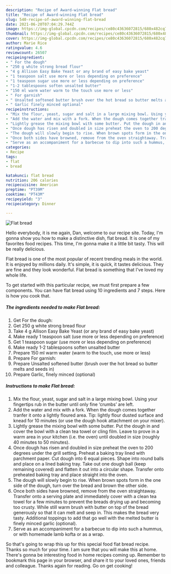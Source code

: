 ```yaml
---
description: "Recipe of Award-winning Flat bread"
title: "Recipe of Award-winning Flat bread"
slug: 540-recipe-of-award-winning-flat-bread
date: 2021-06-20T07:04:29.744Z
image: https://img-global.cpcdn.com/recipes/ce80c43636072815/680x482cq70/flat-bread-recipe-main-photo.jpg
thumbnail: https://img-global.cpcdn.com/recipes/ce80c43636072815/680x482cq70/flat-bread-recipe-main-photo.jpg
cover: https://img-global.cpcdn.com/recipes/ce80c43636072815/680x482cq70/flat-bread-recipe-main-photo.jpg
author: Marie Rice
ratingvalue: 4.6
reviewcount: 26507
recipeingredient:
- " For the dough"
- "250 g white strong bread flour"
- "4 g Allison Easy Bake Yeast or any brand of easy bake yeast"
- "1 teaspoon salt use more or less depending on preference"
- "1 teaspoon sugar use more or less depending on preference"
- "1-2 tablespoons soften unsalted butter"
- "150 ml warm water warm to the touch use more or less"
- " For garnish"
- " Unsalted softened butter brush over the hot bread so butter melts and seeds in"
- " Garlic finely minced optional"
recipeinstructions:
- "Mix the flour, yeast, sugar and salt in a large mixing bowl. Using your fingertips rub in the butter until only fine ‘crumbs’ are left."
- "Add the water and mix with a fork. When the dough comes together tranfer it onto a lightly floured area. Tip: lightly flour dusted surface and knead for 10 minutes (or use the dough hook attachment on your mixer)."
- "Lightly grease the mixing bowl with some butter. Put the dough in and cover the bowl with a clean tea towel or cling film. Leave to prove in a warm area in your kitchen (i.e. the oven) until doubled in size (roughly 40 minutes to 50 minutes)."
- "Once dough has risen and doubled in size preheat the oven to 200 degrees under the grill setting. Preheat a baking tray lined with parchment paper. Cut dough into 6 equal pieces. Shape into round balls and place on a lined baking tray. Take out one dough ball (keep remaining covered) and flatten it out into a circular shape. Transfer onto preheated baking tray and place straight into the oven."
- "The dough will slowly begin to rise. When brown spots form in the one side of the dough, turn over the bread and brown the other side."
- "Once both sides have browned, remove from the oven straightaway. Transfer onto a serving plate and immediately cover with a clean tea towel for a few minutes to prevent the breads drying up and becoming too crusty. While still warm brush with butter on top of the bread generously so that it can melt and seep in. This makes the bread very tasty. Additional toppings to add that go well with the melted butter is finely minced garlic (optional)."
- "Serve as an accompaniment for a barbecue to dip into such a hummus, or with homemade lamb kofta or as a wrap."
categories:
- Recipe
tags:
- flat
- bread

katakunci: flat bread 
nutrition: 206 calories
recipecuisine: American
preptime: "PT39M"
cooktime: "PT43M"
recipeyield: "3"
recipecategory: Dinner

---
```



![Flat bread](https://img-global.cpcdn.com/recipes/ce80c43636072815/680x482cq70/flat-bread-recipe-main-photo.jpg)

Hello everybody, it is me again, Dan, welcome to our recipe site. Today, I'm gonna show you how to make a distinctive dish, flat bread. It is one of my favorites food recipes. This time, I'm gonna make it a little bit tasty. This will be really delicious.

Flat bread is one of the most popular of recent trending meals in the world. It is enjoyed by millions daily. It's simple, it is quick, it tastes delicious. They are fine and they look wonderful. Flat bread is something that I've loved my whole life.




To get started with this particular recipe, we must first prepare a few components. You can have flat bread using 10 ingredients and 7 steps. Here is how you cook that.

<!--inarticleads1-->

##### The ingredients needed to make Flat bread:

1. Get  For the dough:
1. Get 250 g white strong bread flour
1. Take 4 g Allison Easy Bake Yeast (or any brand of easy bake yeast)
1. Make ready 1 teaspoon salt (use more or less depending on preference)
1. Get 1 teaspoon sugar (use more or less depending on preference)
1. Make ready 1-2 tablespoons soften unsalted butter
1. Prepare 150 ml warm water (warm to the touch, use more or less)
1. Prepare  For garnish:
1. Prepare  Unsalted softened butter (brush over the hot bread so butter melts and seeds in)
1. Prepare  Garlic, finely minced (optional)




<!--inarticleads2-->

##### Instructions to make Flat bread:

1. Mix the flour, yeast, sugar and salt in a large mixing bowl. Using your fingertips rub in the butter until only fine ‘crumbs’ are left.
1. Add the water and mix with a fork. When the dough comes together tranfer it onto a lightly floured area. Tip: lightly flour dusted surface and knead for 10 minutes (or use the dough hook attachment on your mixer).
1. Lightly grease the mixing bowl with some butter. Put the dough in and cover the bowl with a clean tea towel or cling film. Leave to prove in a warm area in your kitchen (i.e. the oven) until doubled in size (roughly 40 minutes to 50 minutes).
1. Once dough has risen and doubled in size preheat the oven to 200 degrees under the grill setting. Preheat a baking tray lined with parchment paper. Cut dough into 6 equal pieces. Shape into round balls and place on a lined baking tray. Take out one dough ball (keep remaining covered) and flatten it out into a circular shape. Transfer onto preheated baking tray and place straight into the oven.
1. The dough will slowly begin to rise. When brown spots form in the one side of the dough, turn over the bread and brown the other side.
1. Once both sides have browned, remove from the oven straightaway. Transfer onto a serving plate and immediately cover with a clean tea towel for a few minutes to prevent the breads drying up and becoming too crusty. While still warm brush with butter on top of the bread generously so that it can melt and seep in. This makes the bread very tasty. Additional toppings to add that go well with the melted butter is finely minced garlic (optional).
1. Serve as an accompaniment for a barbecue to dip into such a hummus, or with homemade lamb kofta or as a wrap.




So that's going to wrap this up for this special food flat bread recipe. Thanks so much for your time. I am sure that you will make this at home. There's gonna be interesting food in home recipes coming up. Remember to bookmark this page in your browser, and share it to your loved ones, friends and colleague. Thanks again for reading. Go on get cooking!
